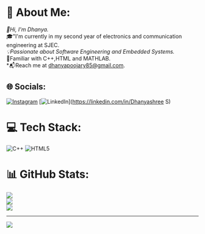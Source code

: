 # 💫 About Me:
*👋Hi, I'm Dhanya.<br>*🎓"I'm currently in my second year of electronics  and communication engineering at SJEC.<br>*💡Passionate about Software Engineering and Embedded Systems.<br>*🔧Familiar with C++,HTML and MATHLAB.<br>*📬Reach me at dhanyapoojary85@gmail.com. 


## 🌐 Socials:
[![Instagram](https://img.shields.io/badge/Instagram-%23E4405F.svg?logo=Instagram&logoColor=white)](https://instagram.com/dhanya.__.02) [![LinkedIn](https://img.shields.io/badge/LinkedIn-%230077B5.svg?logo=linkedin&logoColor=white)](https://linkedin.com/in/Dhanyashree S) 

# 💻 Tech Stack:
![C++](https://img.shields.io/badge/c++-%2300599C.svg?style=for-the-badge&logo=c%2B%2B&logoColor=white) ![HTML5](https://img.shields.io/badge/html5-%23E34F26.svg?style=for-the-badge&logo=html5&logoColor=white)
# 📊 GitHub Stats:
![](https://github-readme-stats.vercel.app/api?username=dhanyaX&theme=highcontrast&hide_border=false&include_all_commits=false&count_private=true)<br/>
![](https://github-readme-streak-stats.herokuapp.com/?user=dhanyaX&theme=highcontrast&hide_border=false)<br/>
![](https://github-readme-stats.vercel.app/api/top-langs/?username=dhanyaX&theme=highcontrast&hide_border=false&include_all_commits=false&count_private=true&layout=compact)

---
[![](https://visitcount.itsvg.in/api?id=dhanyaX&icon=0&color=6)](https://visitcount.itsvg.in)


